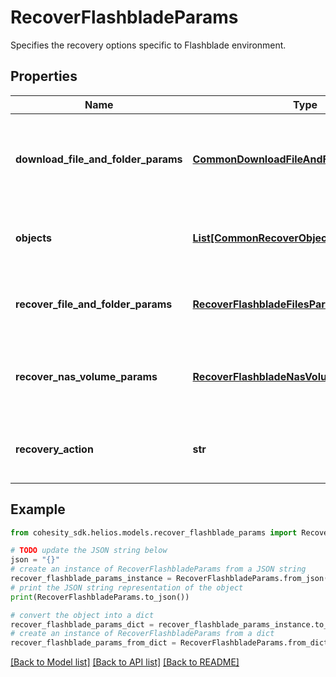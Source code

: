 # RecoverFlashbladeParams

Specifies the recovery options specific to Flashblade environment.

## Properties

Name | Type | Description | Notes
------------ | ------------- | ------------- | -------------
**download_file_and_folder_params** | [**CommonDownloadFileAndFolderParams**](CommonDownloadFileAndFolderParams.md) | Specifies the parameters to download files and folders. | [optional] 
**objects** | [**List[CommonRecoverObjectSnapshotParams]**](CommonRecoverObjectSnapshotParams.md) | Specifies the list of recover Object parameters. | 
**recover_file_and_folder_params** | [**RecoverFlashbladeFilesParams**](RecoverFlashbladeFilesParams.md) | Specifies the parameters to recover files. | [optional] 
**recover_nas_volume_params** | [**RecoverFlashbladeNasVolumeParams**](RecoverFlashbladeNasVolumeParams.md) | Specifies the parameters to recover Nas Volumes. | [optional] 
**recovery_action** | **str** | Specifies the type of recover action to be performed. | 

## Example

```python
from cohesity_sdk.helios.models.recover_flashblade_params import RecoverFlashbladeParams

# TODO update the JSON string below
json = "{}"
# create an instance of RecoverFlashbladeParams from a JSON string
recover_flashblade_params_instance = RecoverFlashbladeParams.from_json(json)
# print the JSON string representation of the object
print(RecoverFlashbladeParams.to_json())

# convert the object into a dict
recover_flashblade_params_dict = recover_flashblade_params_instance.to_dict()
# create an instance of RecoverFlashbladeParams from a dict
recover_flashblade_params_from_dict = RecoverFlashbladeParams.from_dict(recover_flashblade_params_dict)
```
[[Back to Model list]](../README.md#documentation-for-models) [[Back to API list]](../README.md#documentation-for-api-endpoints) [[Back to README]](../README.md)


